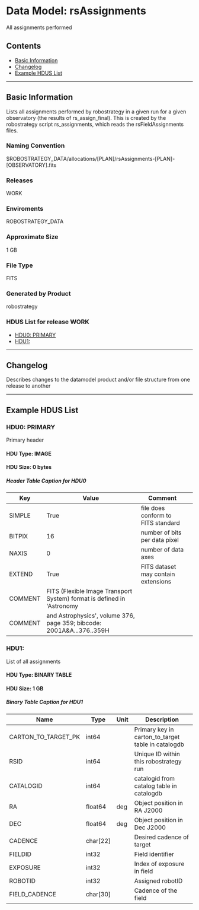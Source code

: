 # Data Model: rsAssignments


All assignments performed


## Contents
- [Basic Information](#basic-information)
- [Changelog](#changelog)
- [Example HDUS List](#example-hdus-list)

---

## Basic Information
Lists all assignments performed by robostrategy in a given run for a given observatory (the results of rs_assign_final). This is created by the robostrategy script rs_assignments, which reads the rsFieldAssignments files.

### Naming Convention
$ROBOSTRATEGY_DATA/allocations/[PLAN]/rsAssignments-[PLAN]-[OBSERVATORY].fits

### Releases
WORK

### Enviroments
ROBOSTRATEGY_DATA

### Approximate Size
1 GB

### File Type
FITS

### Generated by Product
robostrategy

### HDUS List for release WORK
  - [HDU0: PRIMARY](#hdu0-primary)
  - [HDU1: ](#hdu1)

---

## Changelog
Describes changes to the datamodel product and/or file structure from one release to another

---
## Example HDUS List

### HDU0: PRIMARY
Primary header

#### HDU Type: IMAGE
#### HDU Size:  0 bytes

##### Header Table Caption for HDU0
Key | Value | Comment | |
| --- | --- | --- | --- |
| SIMPLE | True | file does conform to FITS standard |
| BITPIX | 16 | number of bits per data pixel |
| NAXIS | 0 | number of data axes |
| EXTEND | True | FITS dataset may contain extensions |
| COMMENT |   FITS (Flexible Image Transport System) format is defined in 'Astronomy |  |
| COMMENT |   and Astrophysics', volume 376, page 359; bibcode: 2001A&A...376..359H |  |



### HDU1:
List of all assignments

#### HDU Type: BINARY TABLE
#### HDU Size:  1 GB

##### Binary Table Caption for HDU1
Name | Type | Unit | Description |
| --- | --- | --- | --- |
 | CARTON_TO_TARGET_PK | int64 |  | Primary key in carton_to_target table in catalogdb |
 | RSID | int64 |  | Unique ID within this robostrategy run |
 | CATALOGID | int64 |  | catalogid from catalog table in catalogdb |
 | RA | float64 | deg | Object position in RA J2000 |
 | DEC | float64 | deg | Object position in Dec J2000 |
 | CADENCE | char[22] |  | Desired cadence of target |
 | FIELDID | int32 |  | Field identifier |
 | EXPOSURE | int32 |  | Index of exposure in field |
 | ROBOTID | int32 |  | Assigned robotID |
 | FIELD_CADENCE | char[30] |  | Cadence of the field |
